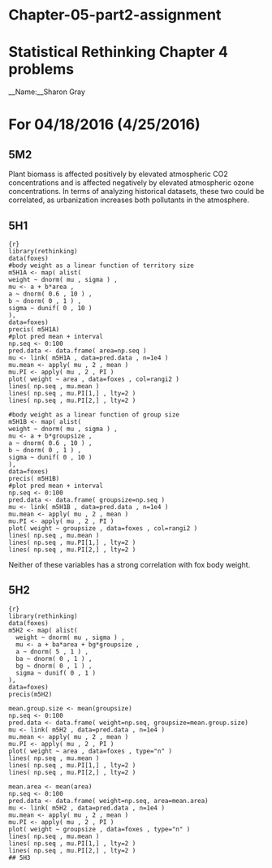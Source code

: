 # Chapter-05-part2-assignment
# Statistical Rethinking Chapter 4 problems

__Name:__Sharon Gray


# For 04/18/2016 (4/25/2016)

## 5M2
Plant biomass is affected positively by elevated atmospheric CO2 concentrations and is affected negatively by elevated atmospheric ozone concentrations. In terms of analyzing historical datasets, these two could be correlated, as urbanization increases both pollutants in the atmosphere. 


## 5H1
```
{r}
library(rethinking)
data(foxes)
#body weight as a linear function of territory size
m5H1A <- map( alist(
weight ~ dnorm( mu , sigma ) , 
mu <- a + b*area , 
a ~ dnorm( 0.6 , 10 ) , 
b ~ dnorm( 0 , 1 ) , 
sigma ~ dunif( 0 , 10 )
),
data=foxes)
precis( m5H1A)
#plot pred mean + interval
np.seq <- 0:100 
pred.data <- data.frame( area=np.seq )
mu <- link( m5H1A , data=pred.data , n=1e4 ) 
mu.mean <- apply( mu , 2 , mean ) 
mu.PI <- apply( mu , 2 , PI )
plot( weight ~ area , data=foxes , col=rangi2 ) 
lines( np.seq , mu.mean ) 
lines( np.seq , mu.PI[1,] , lty=2 ) 
lines( np.seq , mu.PI[2,] , lty=2 )

#body weight as a linear function of group size
m5H1B <- map( alist(
weight ~ dnorm( mu , sigma ) , 
mu <- a + b*groupsize , 
a ~ dnorm( 0.6 , 10 ) , 
b ~ dnorm( 0 , 1 ) , 
sigma ~ dunif( 0 , 10 )
),
data=foxes)
precis( m5H1B)
#plot pred mean + interval
np.seq <- 0:100 
pred.data <- data.frame( groupsize=np.seq )
mu <- link( m5H1B , data=pred.data , n=1e4 ) 
mu.mean <- apply( mu , 2 , mean ) 
mu.PI <- apply( mu , 2 , PI )
plot( weight ~ groupsize , data=foxes , col=rangi2 ) 
lines( np.seq , mu.mean ) 
lines( np.seq , mu.PI[1,] , lty=2 ) 
lines( np.seq , mu.PI[2,] , lty=2 )
```
Neither of these variables has a strong correlation with fox body weight.

## 5H2
```
{r}
library(rethinking)
data(foxes)
m5H2 <- map( alist(
  weight ~ dnorm( mu , sigma ) , 
  mu <- a + ba*area + bg*groupsize , 
  a ~ dnorm( 5 , 1 ) , 
  ba ~ dnorm( 0 , 1 ) , 
  bg ~ dnorm( 0 , 1 ) , 
  sigma ~ dunif( 0 , 1 )
), 
data=foxes)
precis(m5H2)

mean.group.size <- mean(groupsize)
np.seq <- 0:100 
pred.data <- data.frame( weight=np.seq, groupsize=mean.group.size)
mu <- link( m5H2 , data=pred.data , n=1e4 ) 
mu.mean <- apply( mu , 2 , mean ) 
mu.PI <- apply( mu , 2 , PI )
plot( weight ~ area , data=foxes , type="n" ) 
lines( np.seq , mu.mean ) 
lines( np.seq , mu.PI[1,] , lty=2 ) 
lines( np.seq , mu.PI[2,] , lty=2 )

mean.area <- mean(area)
np.seq <- 0:100 
pred.data <- data.frame( weight=np.seq, area=mean.area)
mu <- link( m5H2 , data=pred.data , n=1e4 ) 
mu.mean <- apply( mu , 2 , mean ) 
mu.PI <- apply( mu , 2 , PI )
plot( weight ~ groupsize , data=foxes , type="n" ) 
lines( np.seq , mu.mean ) 
lines( np.seq , mu.PI[1,] , lty=2 ) 
lines( np.seq , mu.PI[2,] , lty=2 )
## 5H3
